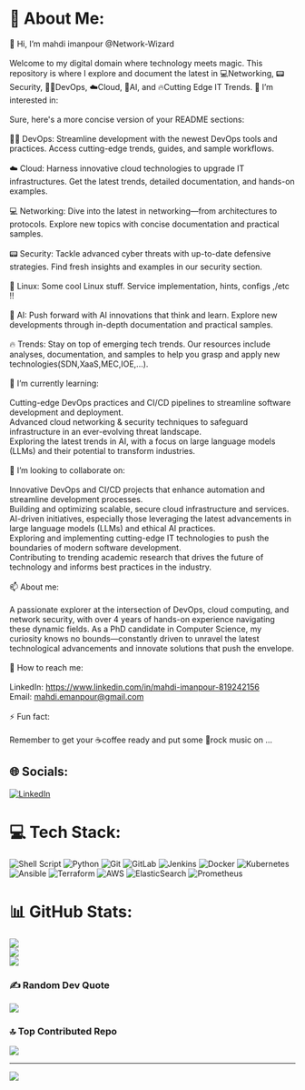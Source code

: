 # 💫 About Me:
👋 Hi, I’m mahdi imanpour @Network-Wizard<br><br>Welcome to my digital domain where technology meets magic. This repository is where I explore and document the latest in 💻Networking, 📟Security, 🧑‍💻DevOps, ☁️Cloud, 🤖AI, and 🔥Cutting Edge IT Trends. 👀 I’m interested in:<br><br>Sure, here's a more concise version of your README sections:<br><br>🧑‍💻 DevOps: Streamline development with the newest DevOps tools and practices. Access cutting-edge trends, guides, and sample workflows.<br><br>☁️ Cloud: Harness innovative cloud technologies to upgrade IT infrastructures. Get the latest trends, detailed documentation, and hands-on examples.<br><br>💻 Networking: Dive into the latest in networking—from architectures to protocols. Explore new topics with concise documentation and practical samples.<br><br>📟 Security: Tackle advanced cyber threats with up-to-date defensive strategies. Find fresh insights and examples in our security section.<br><br>🐧 Linux: Some cool Linux stuff. Service implementation, hints, configs ,/etc !!<br><br>🤖 AI: Push forward with AI innovations that think and learn. Explore new developments through in-depth documentation and practical samples.<br><br>🔥 Trends: Stay on top of emerging tech trends. Our resources include analyses, documentation, and samples to help you grasp and apply new technologies(SDN,XaaS,MEC,IOE,...).<br><br>🌱 I’m currently learning:<br><br>Cutting-edge DevOps practices and CI/CD pipelines to streamline software development and deployment.<br>Advanced cloud networking & security techniques to safeguard infrastructure in an ever-evolving threat landscape.<br>Exploring the latest trends in AI, with a focus on large language models (LLMs) and their potential to transform industries.<br><br>🎯 I’m looking to collaborate on:<br><br>Innovative DevOps and CI/CD projects that enhance automation and streamline development processes.<br>Building and optimizing scalable, secure cloud infrastructure and services.<br>AI-driven initiatives, especially those leveraging the latest advancements in large language models (LLMs) and ethical AI practices.<br>Exploring and implementing cutting-edge IT technologies to push the boundaries of modern software development.<br>Contributing to trending academic research that drives the future of technology and informs best practices in the industry.<br><br>📫 About me:<br><br>A passionate explorer at the intersection of DevOps, cloud computing, and network security, with over 4 years of hands-on experience navigating these dynamic fields. As a PhD candidate in Computer Science, my curiosity knows no bounds—constantly driven to unravel the latest technological advancements and innovate solutions that push the envelope.<br><br>📮 How to reach me:<br><br>LinkedIn: https://www.linkedin.com/in/mahdi-imanpour-819242156<br>Email: mahdi.emanpour@gmail.com<br><br>⚡ Fun fact:<br><br>Remember to get your ☕️coffee ready and put some 🎸rock music on ...<br>


## 🌐 Socials:
[![LinkedIn](https://img.shields.io/badge/LinkedIn-%230077B5.svg?logo=linkedin&logoColor=white)](https://linkedin.com/in/https://www.linkedin.com/in/mahdi-imanpour-819242156) 

# 💻 Tech Stack:
![Shell Script](https://img.shields.io/badge/shell_script-%23121011.svg?style=flat&logo=gnu-bash&logoColor=white) ![Python](https://img.shields.io/badge/python-3670A0?style=flat&logo=python&logoColor=ffdd54) ![Git](https://img.shields.io/badge/git-%23F05033.svg?style=flat&logo=git&logoColor=white) ![GitLab](https://img.shields.io/badge/gitlab-%23181717.svg?style=flat&logo=gitlab&logoColor=white) ![Jenkins](https://img.shields.io/badge/jenkins-%232C5263.svg?style=flat&logo=jenkins&logoColor=white) ![Docker](https://img.shields.io/badge/docker-%230db7ed.svg?style=flat&logo=docker&logoColor=white) ![Kubernetes](https://img.shields.io/badge/kubernetes-%23326ce5.svg?style=flat&logo=kubernetes&logoColor=white) ![Ansible](https://img.shields.io/badge/ansible-%231A1918.svg?style=flat&logo=ansible&logoColor=white) ![Terraform](https://img.shields.io/badge/terraform-%235835CC.svg?style=flat&logo=terraform&logoColor=white) ![AWS](https://img.shields.io/badge/AWS-%23FF9900.svg?style=flat&logo=amazon-aws&logoColor=white) ![ElasticSearch](https://img.shields.io/badge/-ElasticSearch-005571?style=flat&logo=elasticsearch) ![Prometheus](https://img.shields.io/badge/Prometheus-E6522C?style=flat&logo=Prometheus&logoColor=white)
# 📊 GitHub Stats:
![](https://github-readme-stats.vercel.app/api?username=network-wizard&theme=aura&hide_border=false&include_all_commits=false&count_private=true)<br/>
![](https://github-readme-streak-stats.herokuapp.com/?user=network-wizard&theme=aura&hide_border=false)<br/>
![](https://github-readme-stats.vercel.app/api/top-langs/?username=network-wizard&theme=aura&hide_border=false&include_all_commits=false&count_private=true&layout=compact)

### ✍️ Random Dev Quote
![](https://quotes-github-readme.vercel.app/api?type=horizontal&theme=radical)

### 🔝 Top Contributed Repo
![](https://github-contributor-stats.vercel.app/api?username=network-wizard&limit=5&theme=dark&combine_all_yearly_contributions=true)

---
[![](https://visitcount.itsvg.in/api?id=network-wizard&icon=0&color=0)](https://visitcount.itsvg.in)

<!-- Proudly created with GPRM ( https://gprm.itsvg.in ) -->